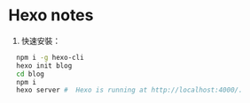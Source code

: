 # Hexo notes

1. 快速安裝：
  ```sh
    npm i -g hexo-cli
    hexo init blog
    cd blog
    npm i
    hexo server #  Hexo is running at http://localhost:4000/.
  ```